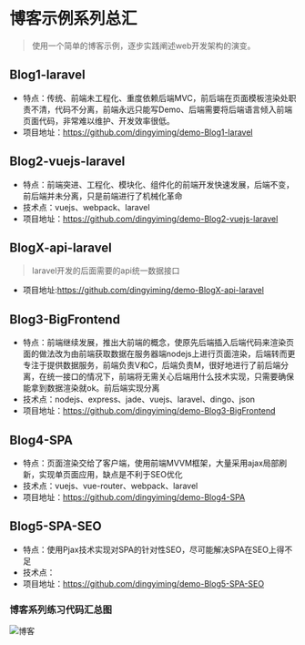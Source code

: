 # 博客示例系列总汇
> 使用一个简单的博客示例，逐步实践阐述web开发架构的演变。

## Blog1-laravel 
* 特点：传统、前端未工程化、重度依赖后端MVC，前后端在页面模板渲染处职责不清，代码不分离，前端永远只能写Demo、后端需要将后端语言倾入前端页面代码，非常难以维护、开发效率很低。
* 项目地址：https://github.com/dingyiming/demo-Blog1-laravel

## Blog2-vuejs-laravel
* 特点：前端突进、工程化、模块化、组件化的前端开发快速发展，后端不变，前后端并未分离，只是前端进行了机械化革命
* 技术点：vuejs、webpack、laravel
* 项目地址：https://github.com/dingyiming/demo-Blog2-vuejs-laravel

## BlogX-api-laravel
> laravel开发的后面需要的api统一数据接口
* 项目地址:https://github.com/dingyiming/demo-BlogX-api-laravel

## Blog3-BigFrontend
* 特点：前端继续发展，推出大前端的概念，使原先后端插入后端代码来渲染页面的做法改为由前端获取数据在服务器端nodejs上进行页面渲染，后端转而更专注于提供数据服务，前端负责V和C，后端负责M，很好地进行了前后端分离，在统一接口的情况下，前端将无需关心后端用什么技术实现，只需要确保能拿到数据渲染就ok。前后端实现分离
* 技术点：nodejs、express、jade、vuejs、laravel、dingo、json
* 项目地址：https://github.com/dingyiming/demo-Blog3-BigFrontend

## Blog4-SPA
* 特点：页面渲染交给了客户端，使用前端MVVM框架，大量采用ajax局部刷新，实现单页面应用，缺点是不利于SEO优化
* 技术点：vuejs、vue-router、webpack、laravel
* 项目地址：https://github.com/dingyiming/demo-Blog4-SPA

## Blog5-SPA-SEO
* 特点：使用Pjax技术实现对SPA的针对性SEO，尽可能解决SPA在SEO上得不足
* 技术点：
* 项目地址：https://github.com/dingyiming/demo-Blog5-SPA-SEO

### 博客系列练习代码汇总图
![博客](https://github.com/dingyiming/demo-Blog/blob/master/全部Blog练习实例.png)
